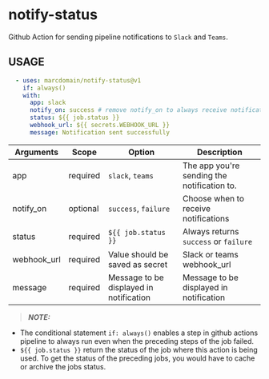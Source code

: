 # notify-status

Github Action for sending pipeline notifications to `Slack` and `Teams`.

## USAGE

```yml
  - uses: marcdomain/notify-status@v1
    if: always()
    with:
      app: slack
      notify_on: success # remove notify_on to always receive notification
      status: ${{ job.status }}
      webhook_url: ${{ secrets.WEBHOOK_URL }}
      message: Notification sent successfully
```

| Arguments        | Scope     | Option                                    | Description                                  |
| ---------------- | --------- | ----------------------------------------- | ---------------------------------------------|
| app              | required  | `slack`, `teams`                          | The app you're sending the notification to.  |
| notify_on        | optional  | `success`, `failure`                      | Choose when to receive notifications         |
| status           | required  | `${{ job.status }}`                       | Always returns `success` or `failure`        |
| webhook_url      | required  | Value should be saved as secret           | Slack or teams webhook_url                   |
| message          | required  | Message to be displayed in notification   | Message to be displayed in notification      |

> ***NOTE:***

- The conditional statement `if: always()` enables a step in github actions pipeline to always run even when the preceding steps of the job failed.
- `${{ job.status }}` return the status of the job where this action is being used. To get the status of the preceding jobs, you would have to cache or archive the jobs status.
